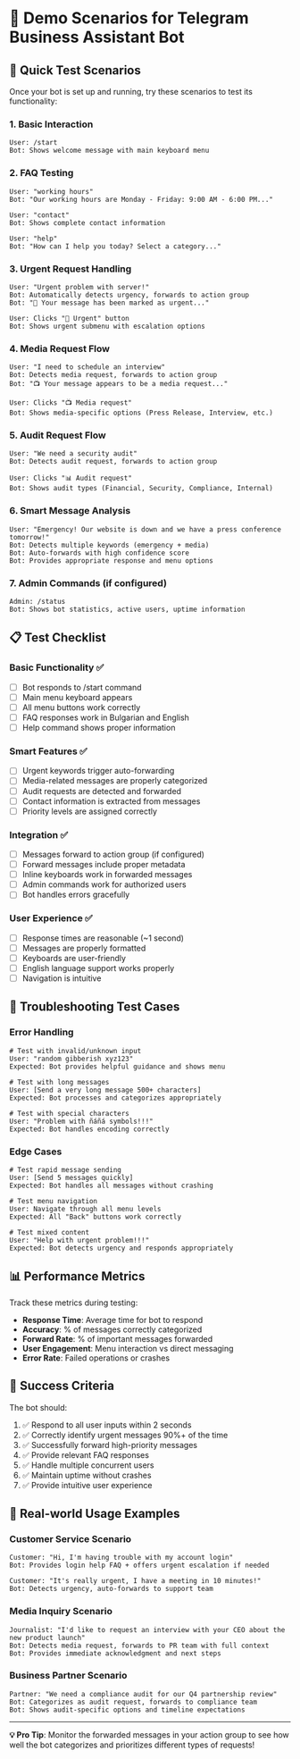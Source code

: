 # 🎯 Demo Scenarios for Telegram Business Assistant Bot

## 🚀 Quick Test Scenarios

Once your bot is set up and running, try these scenarios to test its functionality:

### 1. Basic Interaction
```
User: /start
Bot: Shows welcome message with main keyboard menu
```

### 2. FAQ Testing
```
User: "working hours"
Bot: "Our working hours are Monday - Friday: 9:00 AM - 6:00 PM..."

User: "contact"
Bot: Shows complete contact information

User: "help"
Bot: "How can I help you today? Select a category..."
```

### 3. Urgent Request Handling
```
User: "Urgent problem with server!"
Bot: Automatically detects urgency, forwards to action group
Bot: "🚨 Your message has been marked as urgent..."

User: Clicks "🚨 Urgent" button
Bot: Shows urgent submenu with escalation options
```

### 4. Media Request Flow
```
User: "I need to schedule an interview"
Bot: Detects media request, forwards to action group
Bot: "📺 Your message appears to be a media request..."

User: Clicks "📺 Media request"
Bot: Shows media-specific options (Press Release, Interview, etc.)
```

### 5. Audit Request Flow
```
User: "We need a security audit"
Bot: Detects audit request, forwards to action group

User: Clicks "📊 Audit request"
Bot: Shows audit types (Financial, Security, Compliance, Internal)
```

### 6. Smart Message Analysis
```
User: "Emergency! Our website is down and we have a press conference tomorrow!"
Bot: Detects multiple keywords (emergency + media)
Bot: Auto-forwards with high confidence score
Bot: Provides appropriate response and menu options
```

### 7. Admin Commands (if configured)
```
Admin: /status
Bot: Shows bot statistics, active users, uptime information
```

## 📋 Test Checklist

### Basic Functionality ✅
- [ ] Bot responds to /start command
- [ ] Main menu keyboard appears
- [ ] All menu buttons work correctly
- [ ] FAQ responses work in Bulgarian and English
- [ ] Help command shows proper information

### Smart Features ✅
- [ ] Urgent keywords trigger auto-forwarding
- [ ] Media-related messages are properly categorized
- [ ] Audit requests are detected and forwarded
- [ ] Contact information is extracted from messages
- [ ] Priority levels are assigned correctly

### Integration ✅
- [ ] Messages forward to action group (if configured)
- [ ] Forward messages include proper metadata
- [ ] Inline keyboards work in forwarded messages
- [ ] Admin commands work for authorized users
- [ ] Bot handles errors gracefully

### User Experience ✅
- [ ] Response times are reasonable (~1 second)
- [ ] Messages are properly formatted
- [ ] Keyboards are user-friendly
- [ ] English language support works properly
- [ ] Navigation is intuitive

## 🔧 Troubleshooting Test Cases

### Error Handling
```
# Test with invalid/unknown input
User: "random gibberish xyz123"
Expected: Bot provides helpful guidance and shows menu

# Test with long messages
User: [Send a very long message 500+ characters]
Expected: Bot processes and categorizes appropriately

# Test with special characters
User: "Problem with ñáñá symbols!!!"
Expected: Bot handles encoding correctly
```

### Edge Cases
```
# Test rapid message sending
User: [Send 5 messages quickly]
Expected: Bot handles all messages without crashing

# Test menu navigation
User: Navigate through all menu levels
Expected: All "Back" buttons work correctly

# Test mixed content
User: "Help with urgent problem!!!"
Expected: Bot detects urgency and responds appropriately
```

## 📊 Performance Metrics

Track these metrics during testing:

- **Response Time**: Average time for bot to respond
- **Accuracy**: % of messages correctly categorized
- **Forward Rate**: % of important messages forwarded
- **User Engagement**: Menu interaction vs direct messaging
- **Error Rate**: Failed operations or crashes

## 🎯 Success Criteria

The bot should:
1. ✅ Respond to all user inputs within 2 seconds
2. ✅ Correctly identify urgent messages 90%+ of the time
3. ✅ Successfully forward high-priority messages
4. ✅ Provide relevant FAQ responses
5. ✅ Handle multiple concurrent users
6. ✅ Maintain uptime without crashes
7. ✅ Provide intuitive user experience

## 📱 Real-world Usage Examples

### Customer Service Scenario
```
Customer: "Hi, I'm having trouble with my account login"
Bot: Provides login help FAQ + offers urgent escalation if needed

Customer: "It's really urgent, I have a meeting in 10 minutes!"
Bot: Detects urgency, auto-forwards to support team
```

### Media Inquiry Scenario
```
Journalist: "I'd like to request an interview with your CEO about the new product launch"
Bot: Detects media request, forwards to PR team with full context
Bot: Provides immediate acknowledgment and next steps
```

### Business Partner Scenario
```
Partner: "We need a compliance audit for our Q4 partnership review"
Bot: Categorizes as audit request, forwards to compliance team
Bot: Shows audit-specific options and timeline expectations
```

---

**💡 Pro Tip**: Monitor the forwarded messages in your action group to see how well the bot categorizes and prioritizes different types of requests!